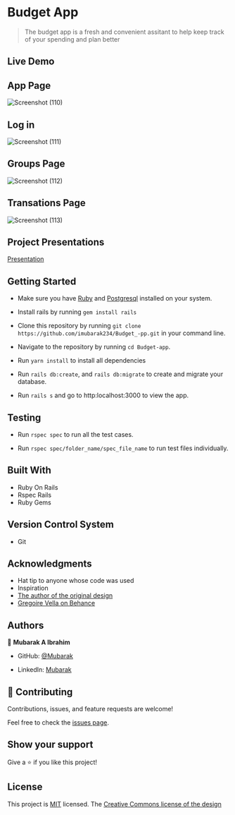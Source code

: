 # Budget App

> The budget app is a fresh and convenient assitant to help keep track of your spending and plan better
## Live Demo

## App Page

![Screenshot (110)](https://user-images.githubusercontent.com/71400898/166098981-405e0d83-a74a-4f22-915a-2469c3024153.png)

## Log in

![Screenshot (111)](https://user-images.githubusercontent.com/71400898/166099008-2e6fcd65-cce9-4772-834c-e26922aeb562.png)


## Groups Page

![Screenshot (112)](https://user-images.githubusercontent.com/71400898/166099018-3569f404-085d-411c-af32-85bb82fd446d.png)

## Transations Page

![Screenshot (113)](https://user-images.githubusercontent.com/71400898/166099032-35ba8686-166d-4b74-8dd8-1660e7ae89d7.png)

## Project Presentations

[Presentation](https://www.loom.com/share/5a608145a40b445dafac30890461546a)

## Getting Started

- Make sure you have [Ruby](https://www.ruby-lang.org/en/documentation/installation/) and [Postgresql](https://www.postgresql.org/download/) installed on your system.

- Install rails by running `gem install rails`

- Clone this repository by running `git clone https://github.com/imubarak234/Budget_-pp.git` in your command line.

- Navigate to the repository by running `cd Budget-app`.

- Run `yarn install` to install all dependencies

- Run `rails db:create`, and `rails db:migrate` to create and migrate your database.

- Run `rails s` and go to http:localhost:3000 to view the app.

## Testing

- Run `rspec spec` to run all the test cases.

- Run `rspec spec/folder_name/spec_file_name` to run test files individually.

## Built With

- Ruby On Rails
- Rspec Rails
- Ruby Gems

## Version Control System

- Git

## Acknowledgments

- Hat tip to anyone whose code was used
- Inspiration
- [The author of the original design](https://www.behance.net/gallery/19759151/Snapscan-iOs-design-and-branding?tracking_source=)
- [Gregoire Vella on Behance](https://www.behance.net/gregoirevella)


## Authors

👤 **Mubarak A Ibrahim**

- GitHub: [@Mubarak](https://github.com/imubarak234)

- LinkedIn: [Mubarak](https://www.linkedin.com/in/mubarak-ibrahim-1540a5208/)


## 🤝 Contributing

Contributions, issues, and feature requests are welcome!

Feel free to check the [issues page](https://github.com/imubarak234/Budget-app/issues).

## Show your support

Give a ⭐️ if you like this project!

## License

This project is [MIT]([./MIT.md](https://github.com/microverseinc/readme-template/blob/master/MIT.md)) licensed.
The [Creative Commons license of the design](https://creativecommons.org/licenses/by-nc/4.0/)

